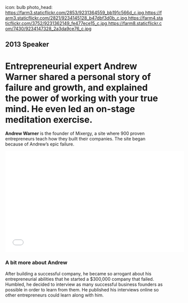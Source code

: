 icon: bulb
photo_head: https://farm3.staticflickr.com/2853/9231364559_bb191c566d_c.jpg,https://farm3.staticflickr.com/2821/9234145128_b47dbf3d0b_c.jpg,https://farm4.staticflickr.com/3752/9231362149_fe477ece15_c.jpg,https://farm8.staticflickr.com/7430/9234147328_2a3da9ce76_c.jpg

## 2013 Speaker

# Entrepreneurial expert Andrew Warner shared a personal story of failure and growth, and explained the power of working with your true mind. He even led an on-stage meditation exercise.

<div class="line-canvas"></div>

**Andrew Warner** is the founder of Mixergy, a site where 900 proven entrepreneurs teach how they built their companies. The site began because of Andrew’s epic failure.

<div class="line-canvas"></div>

<iframe src="//player.vimeo.com/video/70277457?byline=0&amp;portrait=0&amp;color=adbf27" width="570" height="321" frameborder="0" webkitallowfullscreen mozallowfullscreen allowfullscreen></iframe>

<div class="line-canvas"></div>

### A bit more about Andrew

After building a successful company, he became so arrogant about his entrepreneurial abilities that he started a $300,000 company that failed. Humbled, he decided to interview as many successful business founders as possible in order to learn from them. He published his interviews online so other entrepreneurs could learn along with him.
